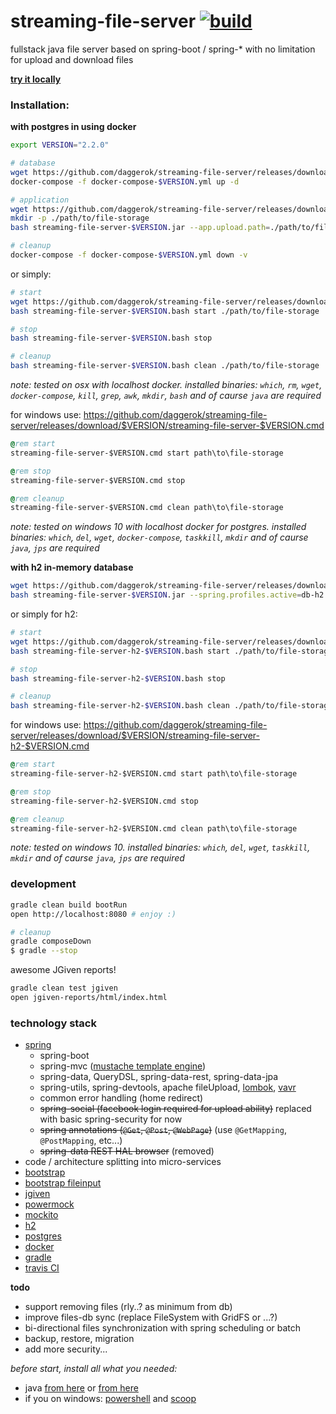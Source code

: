 streaming-file-server [![build](https://travis-ci.org/daggerok/streaming-file-server.svg?branch=master)](https://travis-ci.org/daggerok/streaming-file-server)
=====================

fullstack java file server based on spring-boot / spring-* with no limitation for upload and download files

[**try it locally**](https://github.com/daggerok/streaming-file-server/releases)

### Installation:

**with postgres in using docker**

```bash
export VERSION="2.2.0"

# database
wget https://github.com/daggerok/streaming-file-server/releases/download/$VERSION/docker-compose-$VERSION.yml
docker-compose -f docker-compose-$VERSION.yml up -d

# application
wget https://github.com/daggerok/streaming-file-server/releases/download/$VERSION/streaming-file-server-$VERSION.jar
mkdir -p ./path/to/file-storage
bash streaming-file-server-$VERSION.jar --app.upload.path=./path/to/file-storage

# cleanup
docker-compose -f docker-compose-$VERSION.yml down -v
```

or simply:

```bash
# start
wget https://github.com/daggerok/streaming-file-server/releases/download/$VERSION/streaming-file-server-$VERSION.bash
bash streaming-file-server-$VERSION.bash start ./path/to/file-storage

# stop
bash streaming-file-server-$VERSION.bash stop

# cleanup
bash streaming-file-server-$VERSION.bash clean ./path/to/file-storage
```

*note: tested on osx with localhost docker.
installed binaries: `which`, `rm`, `wget`, `docker-compose`, `kill`, `grep`, `awk`, `mkdir`, `bash` and of caurse `java` are required*

for windows use: https://github.com/daggerok/streaming-file-server/releases/download/$VERSION/streaming-file-server-$VERSION.cmd

```cmd
@rem start
streaming-file-server-$VERSION.cmd start path\to\file-storage

@rem stop
streaming-file-server-$VERSION.cmd stop

@rem cleanup
streaming-file-server-$VERSION.cmd clean path\to\file-storage
```

*note: tested on windows 10 with localhost docker for postgres.
installed binaries: `which`, `del`, `wget`, `docker-compose`, `taskkill`, `mkdir` and of caurse `java`, `jps` are required*

**with h2 in-memory database**

```bash
wget https://github.com/daggerok/streaming-file-server/releases/download/$VERSION/streaming-file-server-$VERSION.jar
bash streaming-file-server-$VERSION.jar --spring.profiles.active=db-h2
```

or simply for h2:

```bash
# start
wget https://github.com/daggerok/streaming-file-server/releases/download/$VERSION/streaming-file-server-h2-$VERSION.bash
bash streaming-file-server-h2-$VERSION.bash start ./path/to/file-storage

# stop
bash streaming-file-server-h2-$VERSION.bash stop

# cleanup
bash streaming-file-server-h2-$VERSION.bash clean ./path/to/file-storage
```

for windows use: https://github.com/daggerok/streaming-file-server/releases/download/$VERSION/streaming-file-server-h2-$VERSION.cmd

```cmd
@rem start
streaming-file-server-h2-$VERSION.cmd start path\to\file-storage

@rem stop
streaming-file-server-h2-$VERSION.cmd stop

@rem cleanup
streaming-file-server-h2-$VERSION.cmd clean path\to\file-storage
```

*note: tested on windows 10.
installed binaries: `which`, `del`, `wget`, `taskkill`, `mkdir` and of caurse `java`, `jps` are required*

### development

```sh
gradle clean build bootRun
open http://localhost:8080 # enjoy :)

# cleanup
gradle composeDown
$ gradle --stop
```

awesome JGiven reports!

```sh
gradle clean test jgiven
open jgiven-reports/html/index.html
```

### technology stack

- [spring](https://spring.io/)
  - spring-boot
  - spring-mvc ([mustache template engine](http://mustache.github.io/))
  - spring-data, QueryDSL, spring-data-rest, spring-data-jpa
  - spring-utils, spring-devtools, apache fileUpload, [lombok](https://projectlombok.org/), [vavr](http://www.vavr.io/)
  - common error handling (home redirect)
  - ~~spring-social (facebook login required for upload ability)~~ replaced with basic spring-security for now
  - ~~spring annotations (`@Get`, `@Post`, `@WebPage`)~~ (use `@GetMapping`, `@PostMapping`, etc...)
  - ~~spring-data REST HAL browser~~ (removed)
- code / architecture splitting into micro-services
- [bootstrap](http://getbootstrap.com/)
- [bootstrap fileinput](http://plugins.krajee.com/file-input)
- [jgiven](http://jgiven.org/)
- [powermock](https://github.com/jayway/powermock/wiki)
- [mockito](http://mockito.org/)
- [h2](http://www.h2database.com/html/cheatSheet.html)
- [postgres](https://www.postgresql.org/)
- [docker](https://www.docker.com/)
- [gradle](http://gradle.org/)
- [travis CI](https://travis-ci.org/)

**todo**

- support removing files (rly..? as minimum from db)
- improve files-db sync (replace FileSystem with GridFS or ...?)
- bi-directional files synchronization with spring scheduling or batch
- backup, restore, migration
- add more security...

_before start, install all what you needed:_

- java [from here](http://www.oracle.com/technetwork/java/javase/downloads/index.html) or [from here](https://java.com/ru/download/)
- if you on windows: [powershell](https://www.microsoft.com/en-us/download/details.aspx?id=34595) and [scoop](https://github.com/lukesampson/scoop)
